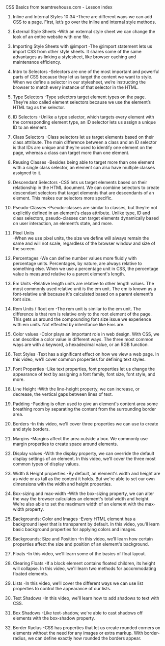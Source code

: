   CSS Basics from teamtreehouse.com - Lesson index

1. Inline and Internal Styles 10:34
  -There are different ways we can add CSS to a page. First, let’s go over the inline and internal style methods.

2. External Style Sheets
  -With an external style sheet we can change the look of an entire website with one file.

3. Importing Style Sheets with @import
  -The @import statement lets us import CSS from other style sheets. It shares some of the same advantages as linking a stylesheet, like browser caching and maintenance efficiency.

4. Intro to Selectors
  -Selectors are one of the most important and powerful parts of CSS because they let us target the content we want to style. When we define a selector in our stylesheet, we’re instructing the browser to match every instance of that selector in the HTML.

5. Type Selectors
  -Type selectors target element types on the page. They’re also called element selectors because we use the element’s HTML tag as the selector.

6. ID Selectors
  -Unlike a type selector, which targets every element with the corresponding element type, an ID selector lets us assign a unique ID to an element.

7. Class Selectors
  -Class selectors let us target elements based on their class attribute. The main difference between a class and an ID selector is that IDs are unique and they’re used to identify one element on the page, whereas a class can target more than one element.

8. Reusing Classes
  -Besides being able to target more than one element with a single class selector, an element can also have multiple classes assigned to it.

9. Descendant Selectors
  -CSS lets us target elements based on their relationship in the HTML document. We can combine selectors to create descendant selectors that target elements that are descendants of an element. This makes our selectors more specific.

10. Pseudo-Classes
  -Pseudo-classes are similar to classes, but they’re not explicitly defined in an element's class attribute. Unlike type, ID and class selectors, pseudo-classes can target elements dynamically based on user interaction, an element’s state, and more.

11. Pixel Units    
  -When we use pixel units, the size we define will always remain the same and will not scale, regardless of the browser window and size of the screen.

12. Percentages
  -We can define number values more fluidly with percentage units. Percentages, by nature, are always relative to something else. When we use a percentage unit in CSS, the percentage value is measured relative to a parent element's length.

13. Em Units
  -Relative length units are relative to other length values. The most commonly used relative unit is the em unit. The em is known as a font-relative unit because it's calculated based on a parent element's font size.

14. Rem Units / Root em
  -The rem unit is similar to the em unit. The difference is that rem is relative only to the root element of the page. This gets us around the compounding font size issue we experience with em units. Not effected by inheritance like Ems are.

15. Color values
  -Color plays an important role in web design. With CSS, we can describe a color value in different ways. The three most common ways are with a keyword, a hexadecimal value, or an RGB function.

16. Text Styles
  -Text has a significant effect on how we view a web page. In this video, we'll cover common properties for defining text styles.

17. Font Properties
  -Like text properties, font properties let us change the appearance of text by assigning a font family, font size, font style, and more.

18. Line Height
  -With the line-height property, we can increase, or decrease, the vertical gaps between lines of text.

19. Padding
  -Padding is often used to give an element's content area some breathing room by separating the content from the surrounding border area.

20. Borders
  -In this video, we'll cover three properties we can use to create and style borders.

21. Margins
  -Margins affect the area outside a box. We commonly use margin properties to create space around elements.

22. Display values
  -With the display property, we can override the default display settings of an element. In this video, we'll cover the three most common types of display values.

21. Width & Height properties
  -By default, an element's width and height are as wide or as tall as the content it holds. But we're able to set our own dimensions with the width and height properties.

22. Box-sizing and max-width
  -With the box-sizing property, we can alter the way the browser calculates an element's total width and height. We're also able to set the maximum width of an element with the max-width property.

23. Backgrounds: Color and Images
  -Every HTML element has a background layer that is transparent by default. In this video, you'll learn basic background properties for applying colors and images.

24. Backgrounds: Size and Position
  -In this video, we'll learn how certain properties affect the size and position of an element's background.

25. Floats
  -In this video, we’ll learn some of the basics of float layout.

26. Clearing Floats
  -If a block element contains floated children, its height will collapse. In this video, we'll learn two methods for accommodating floated elements.

27. Lists
  -In this video, we’ll cover the different ways we can use list properties to control the appearance of our lists.

28. Text Shadows
  -In this video, we'll learn how to add shadows to text with CSS.

29. Box Shadows
  -Like text-shadow, we're able to cast shadows off elements with the box-shadow property.

30. Border Radius
  -CSS has properties that let us create rounded corners on elements without the need for any images or extra markup. With border-radius, we can define exactly how rounded the borders appear.
